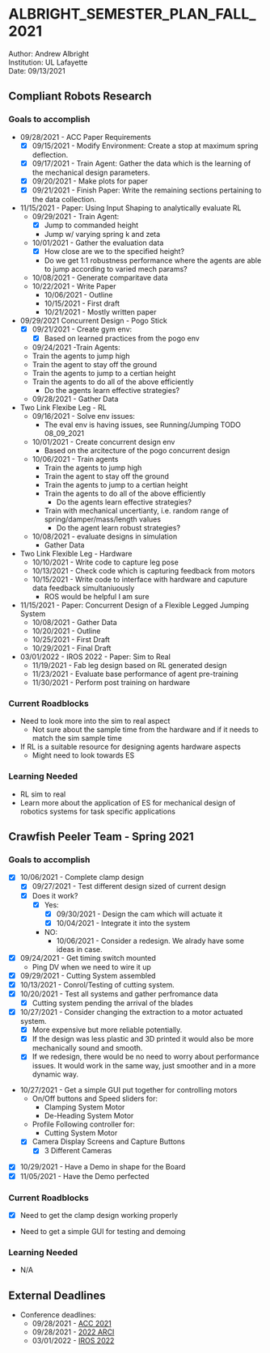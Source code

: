 # ALBRIGHT_SEMESTER_PLAN_FALL_2021

Author: Andrew Albright  
Institution: UL Lafayette  
Date: 09/13/2021

## Compliant Robots Research
### Goals to accomplish 
- 09/28/2021 - ACC Paper Requirements 
  - [x] 09/15/2021 - Modify Environment: Create a stop at maximum spring deflection.
  - [x] 09/17/2021 - Train Agent: Gather the data which is the learning of the mechanical design parameters.
  - [x] 09/20/2021 - Make plots for paper
  - [x] 09/21/2021 - Finish Paper: Write the remaining sections pertaining to the data collection.
- 11/15/2021 - Paper: Using Input Shaping to analytically evaluate RL
  - 09/29/2021 - Train Agent:
    - [x] Jump to commanded height
    - Jump w/ varying spring k and zeta
  - 10/01/2021 - Gather the evaluation data
    - [x] How close are we to the specified height?
    - Do we get 1:1 robustness performance where the agents are able to jump according to varied mech params?
  - 10/08/2021 - Generate comparitave data
  - 10/22/2021 - Write Paper
    - 10/06/2021 - Outline
    - 10/15/2021 - First draft
    - 10/21/2021 - Mostly written paper
- 09/29/2021 Concurrent Design - Pogo Stick
  - [x] 09/21/2021 - Create gym env:
    - [x] Based on learned practices from the pogo env
  -  09/24/2021 -Train Agents:
    - Train the agents to jump high
    - Train the agent to stay off the ground
    - Train the agents to jump to a certian height
    - Train the agents to do all of the above efficiently
      - Do the agents learn effective strategies?
  - 09/28/2021 - Gather Data
- Two Link Flexibe Leg - RL
  - 09/16/2021 - Solve env issues:
    - The eval env is having issues, see Running/Jumping TODO 08_09_2021
  - 10/01/2021 - Create concurrent design env
    - Based on the arcitecture of the pogo concurrent design
  - 10/06/2021 - Train agents
    - Train the agents to jump high
    - Train the agent to stay off the ground
    - Train the agents to jump to a certian height
    - Train the agents to do all of the above efficiently
      - Do the agents learn effective strategies?
    - Train with mechanical uncertianty, i.e. random range of spring/damper/mass/length values
      - Do the agent learn robust strategies?
  - 10/08/2021 - evaluate designs in simulation
    - Gather Data
- Two Link Flexible Leg - Hardware
  - 10/10/2021 - Write code to capture leg pose
  - 10/13/2021 - Check code which is capturing feedback from motors
  - 10/15/2021 - Write code to interface with hardware and caputure data feedback simultaniuously
    - ROS would be helpful I am sure
- 11/15/2021 - Paper: Concurrent Design of a Flexible Legged Jumping System
  - 10/08/2021 - Gather Data
  - 10/20/2021 - Outline
  - 10/25/2021 - First Draft
  - 10/29/2021 - Final Draft
- 03/01/2022 - IROS 2022 - Paper: Sim to Real
  - 11/19/2021 - Fab leg design based on RL generated design
  - 11/23/2021 - Evaluate base performance of agent pre-training
  - 11/30/2021 - Perform post training on hardware

### Current Roadblocks
- Need to look more into the sim to real aspect
  - Not sure about the sample time from the hardware and if it needs to match the sim sample time
- If RL is a suitable resource for designing agents hardware aspects
  - Might need to look towards ES
### Learning Needed
- RL sim to real
- Learn more about the application of ES for mechanical design of robotics systems for task specific applications


## Crawfish Peeler Team - Spring 2021
### Goals to accomplish 
- [x] 10/06/2021 - Complete clamp design
  - [x] 09/27/2021 - Test different design sized of current design
  - [x] Does it work?
    - [x] Yes:
      - [x] 09/30/2021 - Design the cam which will actuate it
      - [x] 10/04/2021 - Integrate it into the system
    - NO:
      - 10/06/2021 - Consider a redesign. We alrady have some ideas in case.
- [x] 09/24/2021 - Get timing switch mounted
  - Ping DV when we need to wire it up
- [x] 09/29/2021 - Cutting System assembled
- [x] 10/13/2021 - Conrol/Testing of cutting system.
- [x] 10/20/2021 - Test all systems and gather perfromance data 
  - [x] Cutting system pending the arrival of the blades
- [x] 10/27/2021 - Consider changing the extraction to a motor actuated system.
  - [x] More expensive but more reliable potentially. 
  - [x] If the design was less plastic and 3D printed it would also be more mechanically sound and smooth.
  - [x] If we redesign, there would be no need to worry about performance issues. It would work in the same way, just smoother and in a more dynamic way.
- 10/27/2021 - Get a simple GUI put together for controlling motors
  - On/Off buttons and Speed sliders for:
    - Clamping System Motor
    - De-Heading System Motor
  - Profile Following controller for:
    - Cutting System Motor
  - [x] Camera Display Screens and Capture Buttons
    - [x] 3 Different Cameras
- [x] 10/29/2021 - Have a Demo in shape for the Board
- [x] 11/05/2021 - Have the Demo perfected

### Current Roadblocks
- [x] Need to get the clamp design working properly
- Need to get a simple GUI for testing and demoing

### Learning Needed
- N/A

## External Deadlines
* Conference deadlines:
    - 09/28/2021 - [ACC 2021](https://acc2022.a2c2.org/) 
    - 09/28/2021 - [2022 ARCI](https://arci-conference.com/)
    - 03/01/2022 - [IROS 2022](https://iros2022.org/)